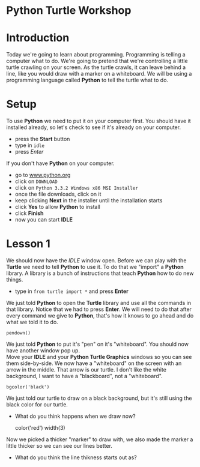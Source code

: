 Python Turtle Workshop
============================

# Introduction

Today we're going to learn about programming.  Programming is telling a computer what to do.
We're going to pretend that we're controlling a little turtle crawling on your screen.  As the turtle
crawls, it can leave behind a line, like you would draw with a marker on a whiteboard.  We will be
using a programming language called **Python** to tell the turtle what to do.

# Setup

To use **Python** we need to put it on your computer first.  You should have it installed already, 
so let's check to see if it's already on your computer.

* press the **Start** button
* type in `idle`
* press *Enter*

If you don't have **Python** on your computer.
* go to www.python.org
* click on `DOWNLOAD`
* click on `Python 3.3.2 Windows x86 MSI Installer`
* once the file downloads, click on it
* keep clicking **Next** in the installer until the installation starts
* click **Yes** to allow **Python** to install
* click **Finish**
* now you can start **IDLE**

# Lesson 1

We should now have the *IDLE* window open.  Before we can play with the **Turtle** we need to tell **Python**
to use it.  To do that we "import" a **Python** library.  A library is a bunch of instructions that teach
**Python** how to do new things.

* type in `from turtle import *` and press **Enter**

We just told **Python** to open the **Turtle** library and use all the commands in that library.
Notice that we had to press **Enter**.  We will need to do that after every command we give to
**Python**, that's how it knows to go ahead and do what we told it to do.

    pendown()
    
We just told **Python** to put it's "pen" on it's "whiteboard".  You should now have another window pop up.  
Move your **IDLE** and your **Python Turtle Graphics** windows so you can see them side-by-side.  We now have a 
"whiteboard" on the screen with an arrow in the middle.  That arrow is our turtle.  I don't like the white background,
I want to have a "blackboard", not a "whiteboard".

    bgcolor('black')

We just told our turtle to draw on a black background, but it's still using the black color for our turtle.

* What do you think happens when we draw now?

    color('red')
    width(3)
    
Now we picked a thicker "marker" to draw with, we also made the marker a little thicker so we can see our lines better.

* What do you think the line thikness starts out as?


